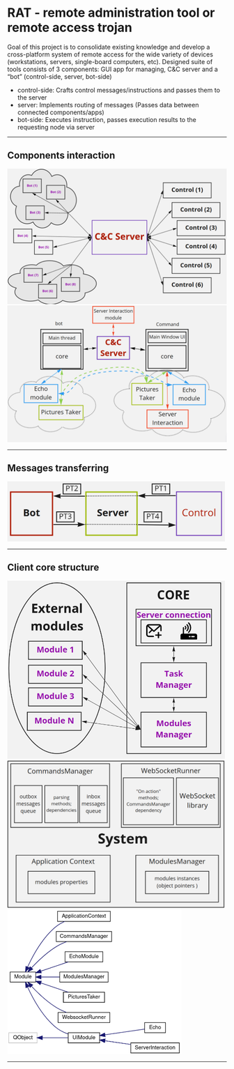 # RAT - remote administration tool or remote access trojan

Goal of this project is to consolidate existing knowledge and develop a cross-platform system of
remote access for the wide variety of devices (workstations, servers, single-board computers, etc). Designed suite of tools consists of 3 components: GUI app for managing, C&C server and a “bot” (control-side, server, bot-side)


- control-side: Crafts control messages/instructions and passes them to the server
- server: Implements routing of messages (Passes data between connected components/apps)
- bot-side: Executes instruction, passes execution results to the requesting node via server

---

## Components interaction

<img src="./images/rat-components-interaction.png" width="600">

<img src="./images/modules-interaction.png" width="600">

---

## Messages transferring

<img src="./images/messages-transferring.png" width="500">

---


## Client core structure

<img src="./images/core-and-modules.png" width="500">

<img src="./images/core-structure.png" width="500">

<img src="./images/inheritance.png" width="400">

---




